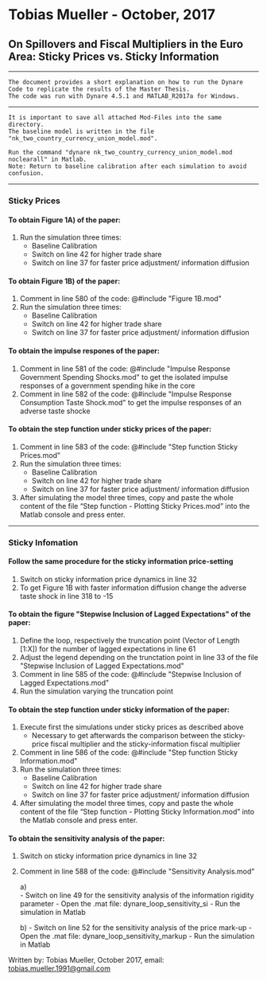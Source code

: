 # Tobias Mueller -   October, 2017
## On Spillovers and Fiscal Multipliers in the Euro Area: Sticky Prices vs. Sticky Information

________________________________________________

````
The document provides a short explanation on how to run the Dynare Code to replicate the results of the Master Thesis.
The code was run with Dynare 4.5.1 and MATLAB_R2017a for Windows.
````
________________________________________________

````
It is important to save all attached Mod-Files into the same directory.
The baseline model is written in the file "nk_two_country_currency_union_model.mod".

Run the command "dynare nk_two_country_currency_union_model.mod noclearall" in Matlab.
Note: Return to baseline calibration after each simulation to avoid confusion.
````
________________________________________________

###   Sticky Prices

####  To obtain Figure 1A) of the paper:
1.  Run the simulation three times:
      - Baseline Calibration
      - Switch on line 42 for higher trade share
      - Switch on line 37 for faster price adjustment/ information diffusion


####  To obtain Figure 1B) of the paper:
1.  Comment in line 580 of the code:  @#include "Figure 1B.mod"
2.  Run the simulation three times:
      - Baseline Calibration
      - Switch on line 42 for higher trade share
      - Switch on line 37 for faster price adjustment/ information diffusion


####  To obtain the impulse respones of the paper:
1.  Comment in line 581 of the code:  @#include "Impulse Response Government Spending Shocks.mod" to get the isolated impulse responses of a government spending hike in the core
2.  Comment in line 582 of the code:  @#include "Impulse Response Consumption Taste Shock.mod" to get the impulse responses of an adverse taste shocke

####  To obtain the step function under sticky prices of the paper:
1.  Comment in line 583 of the code: @#include "Step function Sticky Prices.mod"
2.  Run the simulation three times:
      - Baseline Calibration
      - Switch on line 42 for higher trade share
      - Switch on line 37 for faster price adjustment/ information diffusion
3.  After simulating the model three times, copy and paste the whole content of the file “Step function - Plotting Sticky Prices.mod” into the Matlab console and press enter.


________________________________________________

### Sticky Infomation

#### Follow the same procedure for the sticky information price-setting

1.  Switch on sticky information price dynamics in line 32
2.  To get Figure 1B with faster information diffusion change the adverse taste shock in line 318 to -15


####  To obtain the figure "Stepwise Inclusion of Lagged Expectations" of the paper:
1.  Define the loop, respectively the truncation point (Vector of Length [1:X]) for the number of lagged expectations in line 61
2.  Adjust the legend depending on the trunctation point in line 33 of the file "Stepwise Inclusion of Lagged Expectations.mod"
3.  Comment in line 585 of the code: @#include "Stepwise Inclusion of Lagged Expectations.mod"
4.  Run the simulation varying the truncation point


####  To obtain the step function under sticky information of the paper:
1.  Execute first the simulations under sticky prices as described above
      - Necessary to get afterwards the comparison between the sticky-price fiscal multiplier and the sticky-information fiscal multiplier
2.  Comment in line 586 of the code: @#include "Step function Sticky Information.mod"
3.  Run the simulation three times:
      - Baseline Calibration
      - Switch on line 42 for higher trade share
      - Switch on line 37 for faster price adjustment/ information diffusion
4.  After simulating the model three times, copy and paste the whole content of the file “Step function - Plotting Sticky Information.mod” into the Matlab console and press enter.

####  To obtain the sensitivity analysis of the paper:
1.  Switch on sticky information price dynamics in line 32
2.  Comment in line 588 of the code: @#include "Sensitivity Analysis.mod"

    a)  
        - Switch on line 49 for the sensitivity analysis of the information rigidity parameter
        - Open the .mat file: dynare_loop_sensitivity_si
        - Run the simulation in Matlab

    b)
        - Switch on line 52 for the sensitivity analysis of the price mark-up
        - Open the .mat file: dynare_loop_sensitivity_markup
        - Run the simulation in Matlab

Written by: Tobias Mueller, October 2017, email: tobias.mueller.1991@gmail.com

